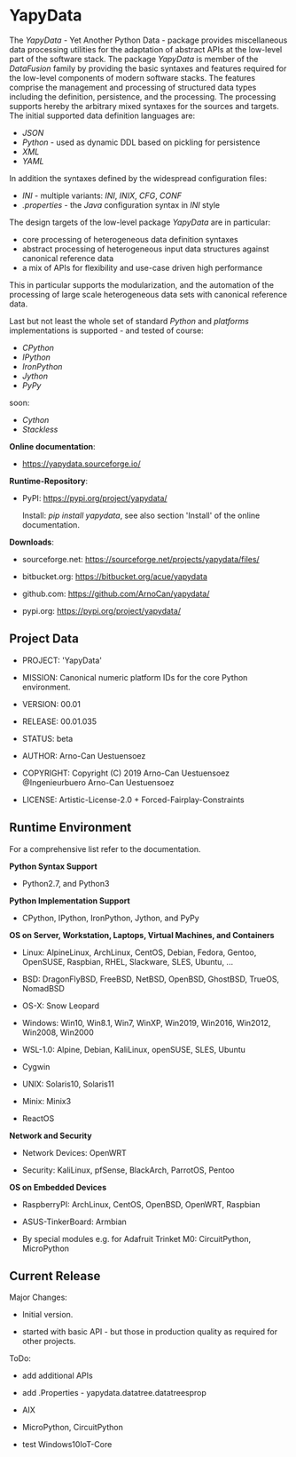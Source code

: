 YapyData
=========

The *YapyData* - Yet Another Python Data - package provides miscellaneous data processing utilities
for the adaptation of abstract APIs at the low-level part of the software stack.
The package *YapyData* is member of the *DataFusion* family by providing the basic 
syntaxes and features required for the low-level components of modern software stacks.
The features comprise the management and processing of structured data types including the definition,
persistence, and the processing. The processing supports hereby the arbitrary mixed syntaxes for the
sources and targets.
The initial supported data definition languages are:

* *JSON*
* *Python* - used as dynamic DDL based on pickling for persistence
* *XML*
* *YAML*

In addition the syntaxes defined by the widespread configuration files:

* *INI* - multiple variants: *INI*, *INIX*, *CFG*, *CONF*
* *.properties* - the *Java* configuration syntax in *INI* style

The design targets of the low-level package *YapyData* are in particular:

* core processing of heterogeneous data definition syntaxes
* abstract processing of heterogeneous input data structures against canonical reference data
* a mix of APIs for flexibility and use-case driven high performance 

This in particular supports the modularization, and the automation of the processing of
large scale heterogeneous data sets with canonical reference data.

Last but not least the whole set of standard *Python* and *platforms* implementations is supported - and tested of course:

* *CPython*
* *IPython*
* *IronPython*
* *Jython*
* *PyPy*

soon:

* *Cython*
* *Stackless*


**Online documentation**:

* https://yapydata.sourceforge.io/


**Runtime-Repository**:

* PyPI: https://pypi.org/project/yapydata/

  Install: *pip install yapydata*, see also section 'Install' of the online documentation.


**Downloads**:

* sourceforge.net: https://sourceforge.net/projects/yapydata/files/

* bitbucket.org: https://bitbucket.org/acue/yapydata

* github.com: https://github.com/ArnoCan/yapydata/

* pypi.org: https://pypi.org/project/yapydata/


Project Data
------------

* PROJECT: 'YapyData'

* MISSION: Canonical numeric platform IDs for the core Python environment.

* VERSION: 00.01

* RELEASE: 00.01.035

* STATUS: beta

* AUTHOR: Arno-Can Uestuensoez

* COPYRIGHT: Copyright (C) 2019 Arno-Can Uestuensoez @Ingenieurbuero Arno-Can Uestuensoez

* LICENSE: Artistic-License-2.0 + Forced-Fairplay-Constraints

Runtime Environment
-------------------
For a comprehensive list refer to the documentation.

**Python Syntax Support**

*  Python2.7, and Python3

**Python Implementation Support**

*  CPython, IPython, IronPython, Jython, and PyPy

**OS on Server, Workstation, Laptops, Virtual Machines, and Containers**

* Linux: AlpineLinux, ArchLinux, CentOS, Debian, Fedora, Gentoo, OpenSUSE, Raspbian, RHEL, Slackware, SLES, Ubuntu, ...  

* BSD: DragonFlyBSD, FreeBSD, NetBSD, OpenBSD, GhostBSD, TrueOS, NomadBSD

* OS-X: Snow Leopard

* Windows: Win10, Win8.1, Win7, WinXP, Win2019, Win2016, Win2012, Win2008, Win2000

* WSL-1.0: Alpine, Debian, KaliLinux, openSUSE, SLES, Ubuntu

* Cygwin

* UNIX: Solaris10, Solaris11

* Minix: Minix3

* ReactOS

**Network and Security**

* Network Devices: OpenWRT

* Security: KaliLinux, pfSense, BlackArch, ParrotOS, Pentoo

**OS on Embedded Devices**

* RaspberryPI: ArchLinux, CentOS, OpenBSD, OpenWRT, Raspbian

* ASUS-TinkerBoard: Armbian

* By special modules e.g. for Adafruit Trinket M0: CircuitPython, MicroPython

Current Release
---------------

Major Changes:

* Initial version.

* started with basic API - but those in production quality as required for other projects.

ToDo:

* add additional APIs

* add .Properties - yapydata.datatree.datatreesprop

* AIX

* MicroPython, CircuitPython

* test Windows10IoT-Core

